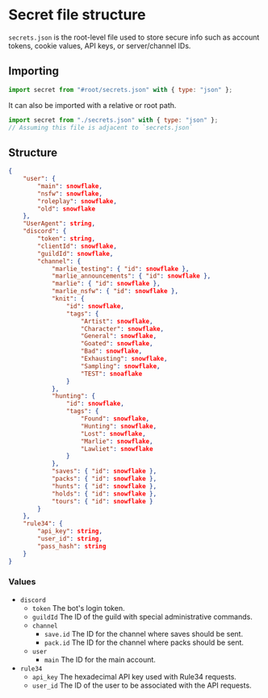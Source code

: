 # Secret file structure

`secrets.json` is the root-level file used to store secure info such as account
tokens, cookie values, API keys, or server/channel IDs.

## Importing

```js
import secret from "#root/secrets.json" with { type: "json" };
```

It can also be imported with a relative or root path.

```js
import secret from "./secrets.json" with { type: "json" };
// Assuming this file is adjacent to `secrets.json`
```

## Structure

```json
{
	"user": {
		"main": snowflake,
		"nsfw": snowflake,
		"roleplay": snowflake,
		"old": snowflake
	},
    "UserAgent": string,
	"discord": {
		"token": string,
		"clientId": snowflake,
		"guildId": snowflake,
		"channel": {
		    "marlie_testing": { "id": snowflake },
		    "marlie_announcements": { "id": snowflake },
		    "marlie": { "id": snowflake },
		    "marlie_nsfw": { "id": snowflake },
		    "knit": {
		        "id": snowflake,
		        "tags": {
		            "Artist": snowflake,
		            "Character": snowflake,
		            "General": snowflake,
		            "Goated": snowflake,
		            "Bad": snowflake,
		            "Exhausting": snowflake,
		            "Sampling": snowflake,
		            "TEST": snoaflake
		        }
		    },
		    "hunting": {
		        "id": snowflake,
		        "tags": {
		            "Found": snowflake,
		            "Hunting": snowflake,
		            "Lost": snowflake,
		            "Marlie": snowflake,
		            "Lawliet": snowflake
		        }
		    },
			"saves": { "id": snowflake },
			"packs": { "id": snowflake },
			"hunts": { "id": snowflake },
			"holds": { "id": snowflake },
			"tours": { "id": snowflake }
		}
	},
	"rule34": {
		"api_key": string,
		"user_id": string,
		"pass_hash": string
	}
}
```

### Values

* `discord`
  * `token` The bot's login token.
  * `guildId` The ID of the guild with special administrative commands.
  * `channel`
    * `save.id` The ID for the channel where saves should be sent.
	* `pack.id` The ID for the channel where packs should be sent.
  * `user`
    * `main` The ID for the main account.
* `rule34`
  * `api_key` The hexadecimal API key used with Rule34 requests.
  * `user_id` The ID of the user to be associated with the API requests.